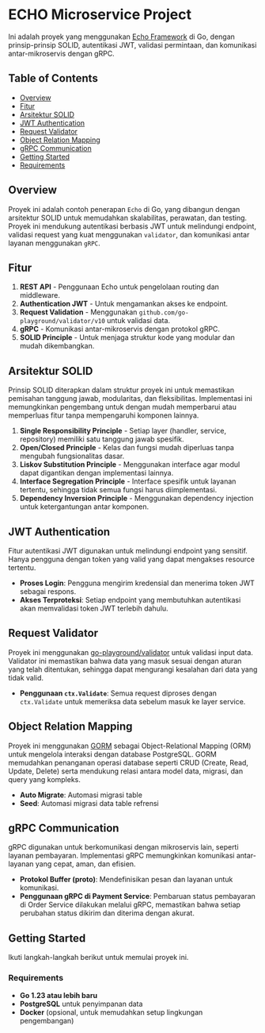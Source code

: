 # ECHO Microservice Project

Ini adalah proyek yang menggunakan [Echo Framework](https://echo.labstack.com/) di Go, dengan prinsip-prinsip SOLID, autentikasi JWT, validasi permintaan, dan komunikasi antar-mikroservis dengan gRPC.

## Table of Contents
- [Overview](#overview)
- [Fitur](#fitur)
- [Arsitektur SOLID](#arsitektur-solid)
- [JWT Authentication](#jwt-authentication)
- [Request Validator](#request-validator)
- [Object Relation Mapping](#orm)
- [gRPC Communication](#grpc-communication)
- [Getting Started](#getting-started)
- [Requirements](#requirements)

## Overview

Proyek ini adalah contoh penerapan `Echo` di Go, yang dibangun dengan arsitektur SOLID untuk memudahkan skalabilitas, perawatan, dan testing. Proyek ini mendukung autentikasi berbasis JWT untuk melindungi endpoint, validasi request yang kuat menggunakan `validator`, dan komunikasi antar layanan menggunakan `gRPC`.

## Fitur

1. **REST API** - Penggunaan Echo untuk pengelolaan routing dan middleware.
2. **Authentication JWT** - Untuk mengamankan akses ke endpoint.
3. **Request Validation** - Menggunakan `github.com/go-playground/validator/v10` untuk validasi data.
4. **gRPC** - Komunikasi antar-mikroservis dengan protokol gRPC.
5. **SOLID Principle** - Untuk menjaga struktur kode yang modular dan mudah dikembangkan.

## Arsitektur SOLID

Prinsip SOLID diterapkan dalam struktur proyek ini untuk memastikan pemisahan tanggung jawab, modularitas, dan fleksibilitas. Implementasi ini memungkinkan pengembang untuk dengan mudah memperbarui atau memperluas fitur tanpa mempengaruhi komponen lainnya.

1. **Single Responsibility Principle** - Setiap layer (handler, service, repository) memiliki satu tanggung jawab spesifik.
2. **Open/Closed Principle** - Kelas dan fungsi mudah diperluas tanpa mengubah fungsionalitas dasar.
3. **Liskov Substitution Principle** - Menggunakan interface agar modul dapat digantikan dengan implementasi lainnya.
4. **Interface Segregation Principle** - Interface spesifik untuk layanan tertentu, sehingga tidak semua fungsi harus diimplementasi.
5. **Dependency Inversion Principle** - Menggunakan dependency injection untuk ketergantungan antar komponen.

## JWT Authentication

Fitur autentikasi JWT digunakan untuk melindungi endpoint yang sensitif. Hanya pengguna dengan token yang valid yang dapat mengakses resource tertentu.

- **Proses Login**: Pengguna mengirim kredensial dan menerima token JWT sebagai respons.
- **Akses Terproteksi**: Setiap endpoint yang membutuhkan autentikasi akan memvalidasi token JWT terlebih dahulu.

## Request Validator

Proyek ini menggunakan [go-playground/validator](https://github.com/go-playground/validator) untuk validasi input data. Validator ini memastikan bahwa data yang masuk sesuai dengan aturan yang telah ditentukan, sehingga dapat mengurangi kesalahan dari data yang tidak valid.

- **Penggunaan `ctx.Validate`**: Semua request diproses dengan `ctx.Validate` untuk memeriksa data sebelum masuk ke layer service.

## Object Relation Mapping

Proyek ini menggunakan [GORM](https://gorm.io/) sebagai Object-Relational Mapping (ORM) untuk mengelola interaksi dengan database PostgreSQL. GORM memudahkan penanganan operasi database seperti CRUD (Create, Read, Update, Delete) serta mendukung relasi antara model data, migrasi, dan query yang kompleks.

- **Auto Migrate**: Automasi migrasi table
- **Seed**: Automasi migrasi data table refrensi

## gRPC Communication

gRPC digunakan untuk berkomunikasi dengan mikroservis lain, seperti layanan pembayaran. Implementasi gRPC memungkinkan komunikasi antar-layanan yang cepat, aman, dan efisien.

- **Protokol Buffer (proto)**: Mendefinisikan pesan dan layanan untuk komunikasi.
- **Penggunaan gRPC di Payment Service**: Pembaruan status pembayaran di Order Service dilakukan melalui gRPC, memastikan bahwa setiap perubahan status dikirim dan diterima dengan akurat.

## Getting Started

Ikuti langkah-langkah berikut untuk memulai proyek ini.

### Requirements

- **Go 1.23 atau lebih baru**
- **PostgreSQL** untuk penyimpanan data
- **Docker** (opsional, untuk memudahkan setup lingkungan pengembangan)

